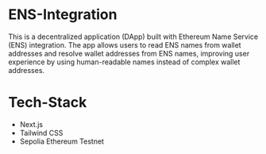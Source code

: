 # ENS-Integration

This is a decentralized application (DApp) built with Ethereum Name Service (ENS) integration. The app allows users to read ENS names from wallet addresses and resolve wallet addresses from ENS names, improving user experience by using human-readable names instead of complex wallet addresses.

# Tech-Stack

- Next.js
- Tailwind CSS
- Sepolia Ethereum Testnet
